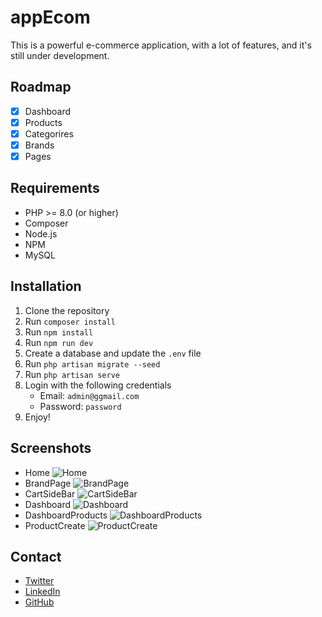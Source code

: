 # appEcom

This is a powerful e-commerce application, with a lot of features, and it's still under development.

## Roadmap

- [x] Dashboard
- [x] Products
- [x] Categorires
- [x] Brands
- [x] Pages 

## Requirements

-   PHP >= 8.0 (or higher)
-   Composer
-   Node.js
-   NPM
-   MySQL

## Installation

1.  Clone the repository
2.  Run `composer install`
3.  Run `npm install`
4.  Run `npm run dev`
5.  Create a database and update the `.env` file
6.  Run `php artisan migrate --seed`
7.  Run `php artisan serve`
8.  Login with the following credentials
    -   Email: `admin@ggmail.com`
    -   Password: `password`
9.  Enjoy!

## Screenshots

- Home
![Home](screens/home.png)
- BrandPage
![BrandPage](screens/brands-page.png)
- CartSideBar
![CartSideBar](screens/cart-sidebar.png)
- Dashboard
![Dashboard](screens/dashboard.png)
- DashboardProducts
![DashboardProducts](screens/dashboard-products.png)
- ProductCreate
![ProductCreate](screens/dashboard-product-create.png)


## Contact

-   [Twitter](https://twitter.com/zakarialabib)
-   [LinkedIn](https://www.linkedin.com/in/zakaria-labib/)
-   [GitHub](https://www.github.com/zakarialabib/)

